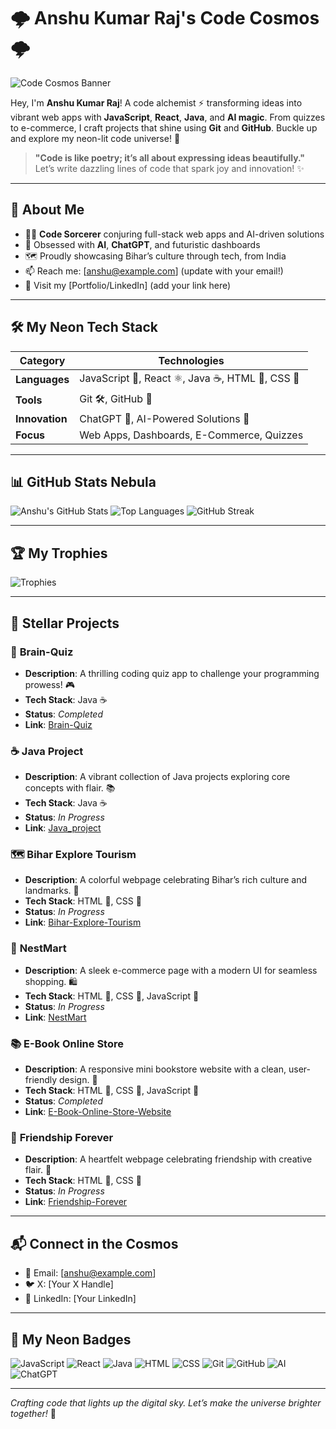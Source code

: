 # 🌩️ Anshu Kumar Raj's Code Cosmos 🌩️

![Code Cosmos Banner](https://media.giphy.com/media/3o7btPCcdNniyf0ArS/giphy.gif)

Hey, I'm **Anshu Kumar Raj**! A code alchemist ⚡️ transforming ideas into vibrant web apps with **JavaScript**, **React**, **Java**, and **AI magic**. From quizzes to e-commerce, I craft projects that shine using **Git** and **GitHub**. Buckle up and explore my neon-lit code universe! 🌈

> **"Code is like poetry; it’s all about expressing ideas beautifully."**  
> Let’s write dazzling lines of code that spark joy and innovation! ✨

---

## 🌟 About Me

- 🧑‍💻 **Code Sorcerer** conjuring full-stack web apps and AI-driven solutions
- 🧠 Obsessed with **AI**, **ChatGPT**, and futuristic dashboards
- 🗺️ Proudly showcasing Bihar’s culture through tech, from India
- 📫 Reach me: [anshu@example.com] (update with your email!)
- 🔗 Visit my [Portfolio/LinkedIn] (add your link here)

---

## 🛠️ My Neon Tech Stack

| **Category**       | **Technologies**                          |
|--------------------|-------------------------------------------|
| **Languages**      | JavaScript 🌟, React ⚛️, Java ☕, HTML 🔖, CSS 🎨 |
| **Tools**          | Git 🛠️, GitHub 🐙                        |
| **Innovation**     | ChatGPT 🤖, AI-Powered Solutions 🚀       |
| **Focus**          | Web Apps, Dashboards, E-Commerce, Quizzes |

---

## 📊 GitHub Stats Nebula

![Anshu's GitHub Stats](https://github-readme-stats.vercel.app/api?username=anshukhg2003&show_icons=true&theme=radical&hide_border=true&bg_color=0d1117&title_color=00ff88&text_color=ffffff&hide=issues,prs)
![Top Languages](https://github-readme-stats.vercel.app/api/top-langs/?username=anshukhg2003&layout=compact&theme=radical&hide_border=true&bg_color=0d1117&title_color=00ff88&text_color=ffffff)
![GitHub Streak](https://github-readme-streak-stats.herokuapp.com/?user=anshukhg2003&theme=radical&hide_border=true&background=0d1117&stroke=00ff88&ring=00ff88&fire=00ff88&currStreakNum=00ff88&sideNums=00ff88&currStreakLabel=00ff88&sideLabels=00ff88&dates=00ff88)

---

## 🏆 My Trophies

![Trophies](https://github-profile-trophy.vercel.app/?username=anshukhg2003&theme=radical&no-frame=true&margin-w=15&column=3)

---

## 🚀 Stellar Projects

### 🧠 **Brain-Quiz**
- **Description**: A thrilling coding quiz app to challenge your programming prowess! 🎮
- **Tech Stack**: Java ☕
- **Status**: *Completed*
- **Link**: [Brain-Quiz](https://github.com/anshukhg2003/Brain-Quiz)

### ☕ **Java Project**
- **Description**: A vibrant collection of Java projects exploring core concepts with flair. 📚
- **Tech Stack**: Java ☕
- **Status**: *In Progress*
- **Link**: [Java_project](https://github.com/anshukhg2003/Java_project)

### 🗺️ **Bihar Explore Tourism**
- **Description**: A colorful webpage celebrating Bihar’s rich culture and landmarks. 🌄
- **Tech Stack**: HTML 🔖, CSS 🎨
- **Status**: *In Progress*
- **Link**: [Bihar-Explore-Tourism](https://github.com/anshukhg2003/Bihar-Explore-Tourism)

### 🛒 **NestMart**
- **Description**: A sleek e-commerce page with a modern UI for seamless shopping. 🛍️
- **Tech Stack**: HTML 🔖, CSS 🎨, JavaScript 🌟
- **Status**: *In Progress*
- **Link**: [NestMart](https://github.com/anshukhg2003/NestMart)

### 📚 **E-Book Online Store**
- **Description**: A responsive mini bookstore website with a clean, user-friendly design. 📖
- **Tech Stack**: HTML 🔖, CSS 🎨, JavaScript 🌟
- **Status**: *Completed*
- **Link**: [E-Book-Online-Store-Website](https://github.com/anshukhg2003/E-Book-Online-Store-Website)

### 💖 **Friendship Forever**
- **Description**: A heartfelt webpage celebrating friendship with creative flair. 💞
- **Tech Stack**: HTML 🔖, CSS 🎨
- **Status**: *In Progress*
- **Link**: [Friendship-Forever](https://github.com/anshukhg2003/Friendship-Forever)

---

## 📬 Connect in the Cosmos

- 📧 Email: [anshu@example.com]
- 🐦 X: [Your X Handle]
- 💼 LinkedIn: [Your LinkedIn]

---

## 🌌 My Neon Badges

![JavaScript](https://img.shields.io/badge/-JavaScript-F7DF1E?logo=javascript&logoColor=black&style=plastic)
![React](https://img.shields.io/badge/-React-61DAFB?logo=react&logoColor=black&style=plastic)
![Java](https://img.shields.io/badge/-Java-007396?logo=java&logoColor=white&style=plastic)
![HTML](https://img.shields.io/badge/-HTML-E34F26?logo=html5&logoColor=white&style=plastic)
![CSS](https://img.shields.io/badge/-CSS-1572B6?logo=css3&logoColor=white&style=plastic)
![Git](https://img.shields.io/badge/-Git-F05032?logo=git&logoColor=white&style=plastic)
![GitHub](https://img.shields.io/badge/-GitHub-181717?logo=github&logoColor=white&style=plastic)
![AI](https://img.shields.io/badge/-AI-FF6F61?logo=artificial-intelligence&logoColor=white&style=plastic)
![ChatGPT](https://img.shields.io/badge/-ChatGPT-74aa9c?logo=openai&logoColor=white&style=plastic)

---

*Crafting code that lights up the digital sky. Let’s make the universe brighter together!* 🌠
